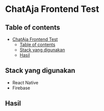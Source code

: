 # ChatAja Frontend Test

## Table of contents
- [ChatAja Frontend Test](#chataja-frontend-test)
  - [Table of contents](#table-of-contents)
  - [Stack yang digunakan](#stack-yang-digunakan)
  - [Hasil](#hasil)

## Stack yang digunakan
- React Native
- Firebase

## Hasil